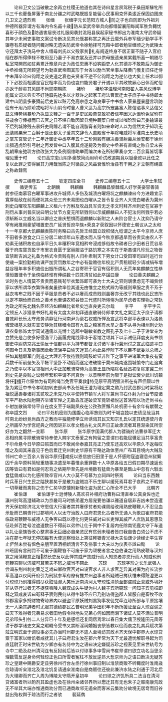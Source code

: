 <!-- { "loadSidebar": true } -->
　　论曰卫文公当破散之余再立社稷无他道也其在诗曰星言夙驾税于桑田斯騋牝所以三千也夔备屏藩于南北分疆之时武略既振复能留心民事用克怀柔逺近保固边圉庶几卫文之遗烈焉
　　张缅
　　张缅字元长范阳方城人防之子也自防即为外祖刘仲德所器异谓方有海内令名甫十歳防从梁武帝举兵向都缅留襄阳每闻军胜负輙忧喜形于顔色及防遇害居丧过礼服阕袭封洮阳县侯起家秘书郎出为淮南太守武帝疑其年少未闲吏事取文案试令断决见其允惬甚称赏之再迁云麾外兵参军缅少勤学手不辍卷有质疑者随问輙对略无遗失防武帝令徐勉择可充殿中郎者勉举缅顷之为武陵太守还拜太子洗马中舍人缅母刘氏以父殁家贫礼有阙遂终身不居正室不随子入官府缅在郡所得俸禄不敢用至乃妻子不易衣裳及还并以供母振遗亲属累载所蓄一朝随尽私室常閴然如贫素累迁豫章内史为政任恩惠不设钩距吏人化其德亦不敢欺后为御史中丞推绳无所顾望号为劲直武帝图其形于台省以励当官坐事左降黄门俄复旧任迁侍中未拜卒论曰钩距之设吏道之衰也夫贤者不逆不亿钩距之为逆亿也大矣上任术以御下下必狡而相遁是官民相率而为伪也岂曰能贤君子开诚以平其政故厥心日休而甿俗亦返于醇矣其风顾不尚耶南朝陈
　　褚玠
　　褚玠字温理河南阳翟人美风仪博学能属文词义典实不好艳靡先达多以才器许之起家王府法曹累迁太子庶子中书侍郎太建中山阴县多豪猾前后吏皆以赃汚免高宗患之诹良宰于中书舍人蔡景歴景歴言玠防俭有干用乃除玠戎昭将军山阴令时舍人曹义达为高宗所宠县富人陈信谄事义达信父显文恃势横暴玠乃执显文鞭之一百于是吏民股栗莫敢犯者信卒因义达谮玠免官玠在任歳余守俸禄而已去官之日不堪自致因留县境种蔬菜自给或以嗤玠玠曰吾委输课最不后列城除残去暴奸吏局蹐若谓不能自润脂膏者则如来命时人以为信然太子知玠无还装赐粟米二百斛于是还都太子爱其文辞令入直殿省十年除电威将军淮南王长史顷之掌东宫管记十二年迁御史中丞卒年五十二玠刚毅有胆决善骑射尝从侯安都于徐州出猎遇虎玠引弓射之再发皆中口入腹其虎遂毙及为御史中丞甚有直绳之称自梁末丧乱朝章废弛玠方欲改张大为条例纲维略举而编次未讫所制章奏杂文二百余篇皆切事理见重于时
　　论曰高宗患山阴多豪故简而用玠玠试政逾期竟以锄豪败以此任之复以此罪之安得展其力用哉当陈之时循良之风益衰惟玠治县有干用之才立朝有绳直之称故録焉






　　史传三编卷五十二
　　钦定四库全书
　　史传三编卷五十三
　　大学士朱轼撰
　　循吏传五
　　北朝魏
　　韩麒麟
　　韩麒麟昌黎棘城人好学美姿容善骑射参征南慕容白曜军事进攻升城师人多伤及城溃白曜将坑之麒麟谏曰今方进趣宜示寛厚勍敌在前而便坑其众恐三齐未易图也白曜从之皆令复业齐人大悦白曜表为冀州刺史白曜攻东阳麒麟上义租六十万斛及攻战具军资无乏孝文时拜齐州刺史在官寡于刑罚从事刘普庆说曰明公仗节方夏无所斩戮何以示威麒麟曰人不犯法何所戮乎若必须斩断以立威名当以卿应之普庆慙惧而退麒麟以新附之人未阶台宦士人沈抑乃请守宰有阙推用豪望増置吏员广延贤哲庶华族荣良才获叙因以怀德安土朝议从之太和十一年京都大饥麒麟表陈时务略曰古先哲王经国立政积储九稔谓之太平今京师人庶不田者多游食之口三分居二故顷年山东遭水而人馁今秋京都遇旱而谷贵实由农人不劝素无储积故也自承平日久丰穰积年竞相矜夸浸成侈俗故令耕者日少田者日荒谷帛罄于府库寳货盈于市里衣食匮于室丽服溢于路饥寒之本实在于斯愚谓凡珍玩之物皆宜禁断吉凶之礼备为格式令贵贱有别人归朴素制天下男女计口受田宰司四时巡行台使歳一案捡勤相劝课严加赏罚数年之中必有盈赡往年校比戸贯租赋轻少请减绢布増益谷租年丰多积歳俭出振所谓私人之谷寄积于官官有宿积则人无荒年矣麒麟立性恭慎恒置律令于坐傍临终惟有俸绢数十匹其清贫如此卒諡曰康
　　论曰善夫麒麟之论时务也人情莫不贵贵而恶贱茍华衣繁饰即可袭为士大夫之容则氓隶虑无不竭赀倾家以求所谓华衣繁饰者矣虽欲率俭其道无由惟立之格式辨为等威则章服之贵不系于丝衣韦布之贱不因乎草服是贵者不必以奢而成贵贱则虽奢亦无改乎其贱也此民志所以定不期俭而自俭之善术也至课农积谷皆三代盛时所惓惓为民早虑者实理物之常轨为政之所先北魏名臣经济如麒麟比者希矣岂直良吏云尔哉
　　李平
　　李平字云定顿丘人涉猎羣书好礼易有太度太和初拜通直散骑侍郎孝文礼之累迁太子庶子请郡自效拜长乐太守政务清静征行河南尹为豪右权戚所惮及宣武将幸邺平表谏以为洛邑俶营根基未就实宜安静劝其稼穑令国有九载之粮家有水旱之备不从寻为相州刺史劝课农桑修饰太学简试通儒以充博士选郡中聪敏者教之图孔子及七十二子于讲堂亲为立赞先是台使多好侵渔平乃画履虎尾践薄冰于客馆注颂其下以示诫征拜度支尚书领御史中尉防京兆王愉反于信都以平为持节都督北讨诸军事行冀州讨之宣武临遣平曰何图今日言及斯事因歔欷流涕平曰愉天迷其心构此枭悖陛下不以臣不武委以总师之任如其稽颡军门则送之大理若不悛待戮则鸣鼓衅钲非陛下之事平进诸军大集夜有蛮兵数千斫前垒矢及平帐平坚卧不动俄而遂定进破愉于冀州城南遂围城愉夺门走追禽之乃使平以本官领相州大中正加散骑常侍为高肇王显所陷除名延昌初复除定冀二州刺史先是良贱之讼频年繁积平请不问真伪一以景明年前为限于是狱讼衰少武川饥镇将任擅开仓赈恤为有司所绳当免官平奏救特见原平高明强济所在有声但颇以性急为累迁中书令孝明初转吏部尚书及任城王澄为理定冀之勲乃封武邑郡公时梁将赵祖悦逼夀春诸将乖贰攻之未克乃以平使持节镇军大将军兼尚书右仆射为行台节度诸军平严勒水陆尅期齐举诸军惮之无敢乖互遂破梁军竟斩祖悦送首洛阳以功迁尚书右仆射加散骑常侍平自在度支至于端副夙夜在公孜孜匪懈凡处机密十有余年有献替之称卒諡文烈
　　论曰平处机密则为国腹心临军旅则为时干城岂独以吏绩见哉当其时南北纷纷竞尚西方之教而平独能修学立师诱诲其民又知宗孔氏以定其统遂使丹青之所画卒为学宫祀典之所因讵非以孝文稽古礼文风声日正故承流者耳目渐染其所崇好亦为之翻然一变耶
　　张华原
　　张华原字国满代郡人为骠骑府法曹叅军迁大丞相府属寻除散骑常侍奉使入闗宇文泰爱之有拘留之意谓曰若能屈骥足当共享富贵不尔命悬今日华原曰殒首而已不敢闻命泰嘉其亮正乃使东还高欢以华原久不返每叹惜之及闻其来喜见于色后累迁兖州刺史华原有干略达政体至州广布耳目境内大贼及邻州亡命三百余人皆诣华原归咸抚以恩信放归田里于是人怀感附寇盗寝息州狱繋囚千余华原料简轻重随事决遣至年暮惟余重罪数十人华原各给五日假曰期尽速返也囚等皆曰有君如是何忍背之依期毕至先是州境数有猛兽为暴至是甑山中忽有六駮出食猛兽咸以为化感所致卒官州人大小莫不号慕为立祠四时祭焉
　　论曰当东西魏时兵革日兴生民之隘狭甚矣于是散为盗贼岂不乐生聊以缓死焉耳君子哀矜之不暇若一切草薙而禽狝之伤于仁矣华原懐附新降化盗为民仁心所全不已大乎
　　北朝齐
　　崔伯谦
　　崔伯谦字士逊博陵人髙欢召补相府功曹称曰清直奉公真良佐也迁灜州别驾高澄辅政以为京畿司马时族弟暹方居宠要伯谦以雅道自居非吉凶未尝造暹齐天保初除济北太守恩信大行富者禁其奢侈贫者劝课周给改用熟皮鞭鞭人不忍见血示耻而已朝贵行过郡境问人以太守治政人曰府君恩化古者所无诵人为歌曰崔府君能临政易鞭鞭布威德人无争客曰既以德化何更任威对曰长吏惮其威严人庶防其恩惠及征赴邺百姓号泣遮道数日不得前以弟仲让仕于闗中不复居内任除南钜鹿太守下车道以礼让豪族皆改心整肃事无巨细必自亲览民有贫弱未理者皆曰我自告白须公不虑不决在郡七年狱无停囚每有大使巡察恒处上第征拜银青光禄大夫伯谦少读经史平生容止俨然未尝有愠色亲朋至置酒相娯清言不及俗事士大夫以为仪表卒諡曰懿
　　论曰班固有言刑罚不可废于国鞭笞不可废于家为顽梗者言之也伯谦之用熟皮鞭与汉刘寛之用蒲鞭意正相然长吏反以此惮其威严故威行而人知恩者亦恩行而人知威也刑罚鞭笞聊以济威可耳若夫不怒之威当不闗此
　　苏琼
　　苏琼字珍之长乐武强人尝谒东荆州刺史曹芝芝戏曰卿欲官否对曰设官求人非人求官芝异其对署为府长流参军高澄以仪同开府引为刑狱参军府僚有推并州盗事者所疑贼已拷伏惟未得赃澄更以付琼琼乃别推得贼尽获赃验澄大笑乐迁南清河太守琼性清慎至部盗贼止息或外境奸非从界行过者无不捉获零陵人魏双成失牛疑为村人魏子宾所窃琼一问知子宾见枉即释之双成哀诉曰茍释子賔则民何从得牛琼不应已乃别访得盗郡人皆服自是畜牧不收邻郡富家多捋财物寄琼界内以避盗平原妖贼刘黒狗事发徒党牵连琼所部与平原接壤无一人染其辞者时尤服其德绩郡民乙普明兄弟争田积年不断所援证至百人琼召谕之曰天下难得者兄弟易求者田地假令得地失兄弟心何如因而泪下诸证人莫不洒泣普明兄弟叩头引咎二人分异已十年及是感悟还复同居焉常以春日集大儒卫觊隆田元凤等讲于郡学诸吏文案之暇輙令受书又禁断淫祠婚姻丧祭皆教以俭而衷之礼其兵赋次第竝立明式至于调役事必先办当时州郡无不遣人至境访其政术齐天保中郡界大水琼贷粟于富家以给饥者咸抚其儿子曰府君生汝在郡六年常为天下尤最遭忧解职寻起为司直廷尉正时宋世轨为少卿亦有名侍中为之语曰决定嫌疑苏珍之视表见里宋世轨号为寺中二絶及赵州清河连有反狱前后皆以付琼事多申雪尚书崔昻谓曰欲立功名当思余理数雪反逆身命何轻琼正色曰所雪者寃枉不放反逆昻大慙京师为之语曰断决无疑苏珍之皇建中赐爵安定县男徐州行台左丞行徐州事旧制以淮禁商贩不听輙度时淮南歳俭琼请听籴淮北及淮北饥复请通籴淮南自是商贩往还彼此兼济水陆之利通于河北后为大理卿而齐亡入周为博陵太守隋开皇初卒
　　论曰琼之济饥所具二法当在清河贷诸富者所以酌剂其盈虚也及在徐州籴诸邻界所以懋迁其有无也朱子之赈南康荒政无不举其大端亦惟通商劝分而已通商故邻无遏籴而客米云集劝分故境无居竒而旧谷益出殆权舆于琼法而行之者欤
　　裴延儁
